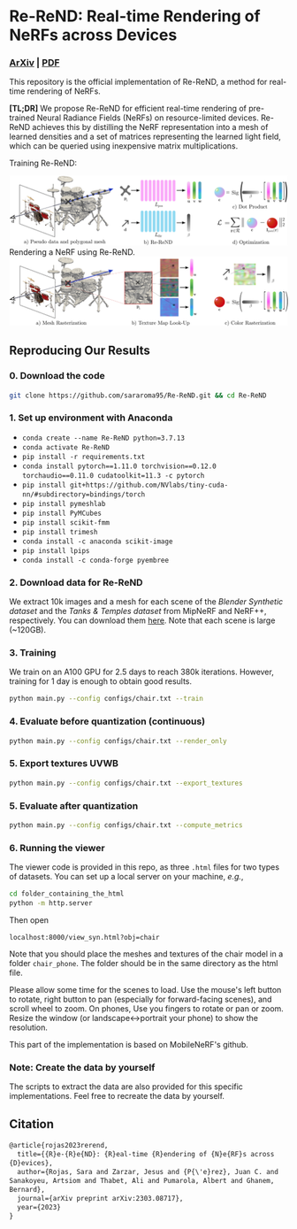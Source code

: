 # Re-ReND: Real-time Rendering of NeRFs across Devices

### [ArXiv](https://arxiv.org/abs/2303.08717) | [PDF](https://arxiv.org/pdf/2303.08717.pdf) 

This repository is the official implementation of Re-ReND, a method for real-time rendering of NeRFs.

**[TL;DR]** We propose Re-ReND for efficient real-time rendering of pre-trained Neural Radiance Fields (NeRFs) on resource-limited devices. Re-ReND achieves this by distilling the NeRF representation into a mesh of learned densities and a set of matrices representing the learned light field, which can be queried using inexpensive matrix multiplications.

Training Re-ReND:
<div align="center">
    <a><img src="figs/Training.png"  width="700" ></a>
</div>
Rendering a NeRF using Re-ReND. 
<div align="center">
    <a><img src="figs/Rendering.png"  width="700" ></a>
</div>

## Reproducing Our Results
### 0. Download the code
```bash
git clone https://github.com/sararoma95/Re-ReND.git && cd Re-ReND
```
### 1. Set up environment with Anaconda
- `conda create --name Re-ReND python=3.7.13`
- `conda activate Re-ReND`
- `pip install -r requirements.txt` 
- `conda install pytorch==1.11.0 torchvision==0.12.0 torchaudio==0.11.0 cudatoolkit=11.3 -c pytorch`
- `pip install git+https://github.com/NVlabs/tiny-cuda-nn/#subdirectory=bindings/torch`
- `pip install pymeshlab`
- `pip install PyMCubes`
- `pip install scikit-fmm`
- `pip install trimesh`
- `conda install -c anaconda scikit-image`
- `pip install lpips`
- `conda install -c conda-forge pyembree`

### 2. Download data for Re-ReND
We extract 10k images and a mesh for each scene of the *Blender Synthetic dataset* and the *Tanks & Temples dataset* from MipNeRF and NeRF++, respectively.
You can download them [here](https://drive.google.com/drive/folders/1FZPRaU7w9S0aaBSUpyYHUUeHTJ68gJqD?usp=share_link).
Note that each scene is large (~120GB).

### 3. Training
We train on an A100 GPU for 2.5 days to reach 380k iterations. However, training for 1 day is enough to obtain good results. 
```bash
python main.py --config configs/chair.txt --train
```
### 4. Evaluate before quantization (continuous)
```bash
python main.py --config configs/chair.txt --render_only
```
### 5. Export textures UVWB
```bash
python main.py --config configs/chair.txt --export_textures
```
### 5. Evaluate after quantization 
```bash
python main.py --config configs/chair.txt --compute_metrics
```
### 6. Running the viewer
The viewer code is provided in this repo, as three `.html` files for two types of datasets.
You can set up a local server on your machine, *e.g.*,
```bash
cd folder_containing_the_html
python -m http.server
```
Then open
```
localhost:8000/view_syn.html?obj=chair
```
Note that you should place the meshes and textures of the chair model in a folder `chair_phone`. The folder should be in the same directory as the html file.

Please allow some time for the scenes to load. Use the mouse's left button to rotate, right button to pan (especially for forward-facing scenes), and scroll wheel to zoom. On phones, Use you fingers to rotate or pan or zoom. Resize the window (or landscape<->portrait your phone) to show the resolution.

This part of the implementation is based on MobileNeRF's github.

### Note: Create the data by yourself
The scripts to extract the data are also provided for this specific implementations. Feel free to recreate the data by yourself.

## Citation
```
@article{rojas2023rerend,
  title={{R}e-{R}e{ND}: {R}eal-time {R}endering of {N}e{RF}s across {D}evices},
  author={Rojas, Sara and Zarzar, Jesus and {P{\'e}rez}, Juan C. and Sanakoyeu, Artsiom and Thabet, Ali and Pumarola, Albert and Ghanem, Bernard},
  journal={arXiv preprint arXiv:2303.08717},
  year={2023}
}
```

